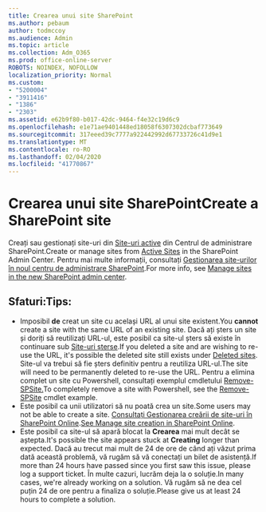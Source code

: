```yaml
---
title: Crearea unui site SharePoint
ms.author: pebaum
author: todmccoy
ms.audience: Admin
ms.topic: article
ms.collection: Adm_O365
ms.prod: office-online-server
ROBOTS: NOINDEX, NOFOLLOW
localization_priority: Normal
ms.custom:
- "5200004"
- "3911416"
- "1386"
- "2303"
ms.assetid: e62b9f80-b017-42dc-9464-f4e32c19d6c9
ms.openlocfilehash: e1e71ae9401448ed18058f6307302dcbaf773649
ms.sourcegitcommit: 317eeed39c7777a922442992d67733726c41d9e1
ms.translationtype: MT
ms.contentlocale: ro-RO
ms.lasthandoff: 02/04/2020
ms.locfileid: "41770867"
---
```

# <a name="create-a-sharepoint-site"></a><span data-ttu-id="a5e30-102">Crearea unui site SharePoint</span><span class="sxs-lookup"><span data-stu-id="a5e30-102">Create a SharePoint site</span></span>

<span data-ttu-id="a5e30-103">Creați sau gestionați site-uri din [Site-uri active](https://admin.microsoft.com/sharepoint?page=sitemanagement&modern=true) din Centrul de administrare SharePoint.</span><span class="sxs-lookup"><span data-stu-id="a5e30-103">Create or manage sites from [Active Sites](https://admin.microsoft.com/sharepoint?page=sitemanagement&modern=true) in the SharePoint Admin Center.</span></span> <span data-ttu-id="a5e30-104">Pentru mai multe informații, consultați [Gestionarea site-urilor în noul centru de administrare SharePoint](https://docs.microsoft.com/sharepoint/manage-site-creation).</span><span class="sxs-lookup"><span data-stu-id="a5e30-104">For more info, see [Manage sites in the new SharePoint admin center](https://docs.microsoft.com/sharepoint/manage-site-creation).</span></span> 

## <a name="tips"></a><span data-ttu-id="a5e30-105">Sfaturi:</span><span class="sxs-lookup"><span data-stu-id="a5e30-105">Tips:</span></span>

- <span data-ttu-id="a5e30-106">Imposibil **de** creat un site cu același URL al unui site existent.</span><span class="sxs-lookup"><span data-stu-id="a5e30-106">You **cannot** create a site with the same URL of an existing site.</span></span> <span data-ttu-id="a5e30-107">Dacă ați șters un site și doriți să reutilizați URL-ul, este posibil ca site-ul șters să existe în continuare sub [Site-uri șterse](https://admin.microsoft.com/sharepoint?page=recyclebin&modern=true).</span><span class="sxs-lookup"><span data-stu-id="a5e30-107">If you deleted a site and are wishing to re-use the URL, it's possible the deleted site still exists under [Deleted sites](https://admin.microsoft.com/sharepoint?page=recyclebin&modern=true).</span></span> <span data-ttu-id="a5e30-108">Site-ul va trebui să fie șters definitiv pentru a reutiliza URL-ul.</span><span class="sxs-lookup"><span data-stu-id="a5e30-108">The site will need to be permanently deleted to re-use the URL.</span></span> <span data-ttu-id="a5e30-109">Pentru a elimina complet un site cu Powershell, consultați exemplul cmdletului [Remove-SPSite.](https://docs.microsoft.com/sharepoint/manage-sites-in-new-admin-center#delete-a-site)</span><span class="sxs-lookup"><span data-stu-id="a5e30-109">To completely remove a site with Powershell, see the [Remove-SPSite](https://docs.microsoft.com/sharepoint/manage-sites-in-new-admin-center#delete-a-site) cmdlet example.</span></span>
- <span data-ttu-id="a5e30-110">Este posibil ca unii utilizatori să nu poată crea un site.</span><span class="sxs-lookup"><span data-stu-id="a5e30-110">Some users may not be able to create a site.</span></span> <span data-ttu-id="a5e30-111">[Consultați Gestionarea creării de site-uri în SharePoint Online](https://docs.microsoft.com/sharepoint/manage-site-creation).</span><span class="sxs-lookup"><span data-stu-id="a5e30-111">[See Manage site creation in SharePoint Online](https://docs.microsoft.com/sharepoint/manage-site-creation).</span></span>
- <span data-ttu-id="a5e30-112">Este posibil ca site-ul să apară blocat la **Crearea** mai mult decât se aștepta.</span><span class="sxs-lookup"><span data-stu-id="a5e30-112">It's possible the site appears stuck at **Creating** longer than expected.</span></span> <span data-ttu-id="a5e30-113">Dacă au trecut mai mult de 24 de ore de când ați văzut prima dată această problemă, vă rugăm să vă conectați un bilet de asistență.</span><span class="sxs-lookup"><span data-stu-id="a5e30-113">If more than 24 hours have passed since you first saw this issue, please log a support ticket.</span></span> <span data-ttu-id="a5e30-114">În multe cazuri, lucrăm deja la o soluție.</span><span class="sxs-lookup"><span data-stu-id="a5e30-114">In many cases, we're already working on a solution.</span></span> <span data-ttu-id="a5e30-115">Vă rugăm să ne dea cel puțin 24 de ore pentru a finaliza o soluție.</span><span class="sxs-lookup"><span data-stu-id="a5e30-115">Please give us at least 24 hours to complete a solution.</span></span>
